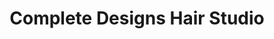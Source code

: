 ---
title: "Complete Designs Hair Studio"
url: /portland/complete-designs-hair-studio/
shop: hairdresser
---
